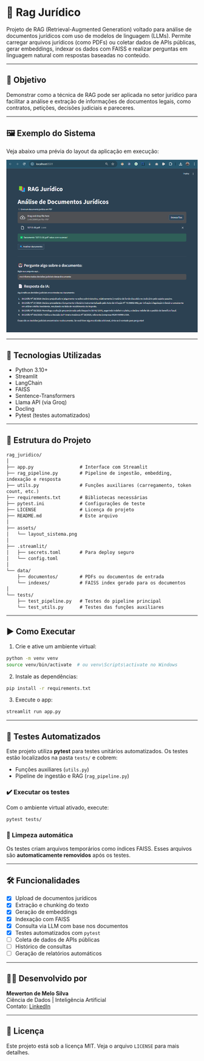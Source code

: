 
# 🧠 Rag Jurídico

Projeto de RAG (Retrieval-Augmented Generation) voltado para análise de documentos jurídicos com uso de modelos de linguagem (LLMs). Permite carregar arquivos jurídicos (como PDFs) ou coletar dados de APIs públicas, gerar embeddings, indexar os dados com FAISS e realizar perguntas em linguagem natural com respostas baseadas no conteúdo.

---

## 🚀 Objetivo

Demonstrar como a técnica de RAG pode ser aplicada no setor jurídico para facilitar a análise e extração de informações de documentos legais, como contratos, petições, decisões judiciais e pareceres.

---

## 🖼️ Exemplo do Sistema

Veja abaixo uma prévia do layout da aplicação em execução:

![Layout do sistema](assets/layout_sistema.png)

---

## 🔧 Tecnologias Utilizadas

- Python 3.10+
- Streamlit
- LangChain
- FAISS
- Sentence-Transformers
- Llama API (via Groq)
- Docling
- Pytest (testes automatizados)

---

## 📁 Estrutura do Projeto

```
rag_juridico/
│
├── app.py                 # Interface com Streamlit
├── rag_pipeline.py        # Pipeline de ingestão, embedding, indexação e resposta
├── utils.py               # Funções auxiliares (carregamento, token count, etc.)
├── requirements.txt       # Bibliotecas necessárias
├── pytest.ini             # Configurações de teste
├── LICENSE                # Licença do projeto
├── README.md              # Este arquivo
│
├── assets/
│   └── layout_sistema.png
│
├── .streamlit/
│   ├── secrets.toml       # Para deploy seguro
│   └── config.toml
│
└── data/
    ├── documentos/        # PDFs ou documentos de entrada
    └── indexes/           # FAISS index gerado para os documentos
│
└── tests/
    ├── test_pipeline.py   # Testes do pipeline principal
    └── test_utils.py      # Testes das funções auxiliares
```

---

## ▶️ Como Executar

1. Crie e ative um ambiente virtual:
```bash
python -m venv venv
source venv/bin/activate  # ou venv\Scripts\activate no Windows
```

2. Instale as dependências:
```bash
pip install -r requirements.txt
```

3. Execute o app:
```bash
streamlit run app.py
```

---

## 🧪 Testes Automatizados

Este projeto utiliza **pytest** para testes unitários automatizados. Os testes estão localizados na pasta `tests/` e cobrem:

- Funções auxiliares (`utils.py`)
- Pipeline de ingestão e RAG (`rag_pipeline.py`)

### ✔️ Executar os testes

Com o ambiente virtual ativado, execute:

```bash
pytest tests/
```

### 🧹 Limpeza automática

Os testes criam arquivos temporários como índices FAISS. Esses arquivos são **automaticamente removidos** após os testes.

---

## 🛠️ Funcionalidades

- [x] Upload de documentos jurídicos
- [x] Extração e chunking do texto
- [x] Geração de embeddings
- [x] Indexação com FAISS
- [x] Consulta via LLM com base nos documentos
- [x] Testes automatizados com `pytest`
- [ ] Coleta de dados de APIs públicas
- [ ] Histórico de consultas
- [ ] Geração de relatórios automáticos

---

## 👨‍💼 Desenvolvido por

**Mewerton de Melo Silva**  
Ciência de Dados | Inteligência Artificial  
Contato: [LinkedIn](https://www.linkedin.com/in/mewerton/)

---

## 📄 Licença

Este projeto está sob a licença MIT. Veja o arquivo `LICENSE` para mais detalhes.
